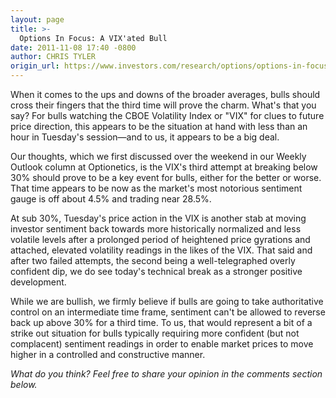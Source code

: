 ```yaml
---
layout: page
title: >-
  Options In Focus: A VIX'ated Bull
date: 2011-11-08 17:40 -0800
author: CHRIS TYLER
origin_url: https://www.investors.com/research/options/options-in-focus-a-vixated-bull/
---
```






When it comes to the ups and downs of the broader averages, bulls should cross their fingers that the third time will prove the charm. What's that you say? For bulls watching the CBOE Volatility Index or "VIX" for clues to future price direction, this appears to be the situation at hand with less than an hour in Tuesday's session—and to us, it appears to be a big deal. 

  

Our thoughts, which we first discussed over the weekend in our Weekly Outlook column at Optionetics, is the VIX's third attempt at breaking below 30% should prove to be a key event for bulls, either for the better or worse. That time appears to be now as the market's most notorious sentiment gauge is off about 4.5% and trading near 28.5%. 

  

At sub 30%, Tuesday's price action in the VIX is another stab at moving investor sentiment back towards more historically normalized and less volatile levels after a prolonged period of heightened price gyrations and attached, elevated volatility readings in the likes of the VIX. That said and after two failed attempts, the second being a well-telegraphed overly confident dip, we do see today's technical break as a stronger positive development.

  

  

While we are bullish, we firmly believe if bulls are going to take authoritative control on an intermediate time frame, sentiment can't be allowed to reverse back up above 30% for a third time. To us, that would represent a bit of a strike out situation for bulls typically requiring more confident (but not complacent) sentiment readings in order to enable market prices to move higher in a controlled and constructive manner.

  

*What do you think? Feel free to share your opinion in the comments section below.*




